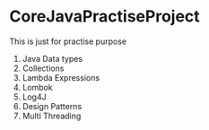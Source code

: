 # CoreJavaPractiseProject

This is just for practise purpose

1. Java Data types
2. Collections
3. Lambda Expressions
4. Lombok
5. Log4J
6. Design Patterns
7. Multi Threading